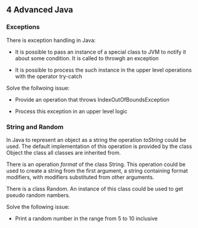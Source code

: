 ## 4 Advanced Java

### Exceptions

There is exception handling in Java:

- It is possible to pass an instance of a special class to JVM to notify
  it about some condition. It is called to throwgh an exception

- It is possible to process the such instance in the upper level operations
  with the operator try-catch

Solve the follwoing issue:

- Provide an operation that throws IndexOutOfBoundsException

- Process this exception in an upper level logic

### String and Random

In Java to represent an object as a string the operation *toString* could be
used. The default implementation of this operation is provided by the class
Object the class all classes are inherited from.

There is an operation *format* of the class String. This operation could be
used to create a string from the first argument, a string containing format
modifiers, with modifiers substituted from other arguments.

There is a class Random. An instance of this class could be used to
get pseudo random nambers.

Solve the following issue:

- Print a random number in the range from 5 to 10 inclusive
